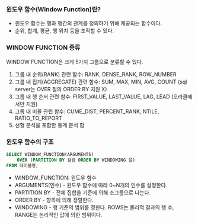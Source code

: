 ### 윈도우 함수(Window Function)란?

- 윈도우 함수는 행과 행간의 관계를 정의하기 위해 제공되는 함수이다.
- 순위, 합계, 평균, 행 위치 등을 조작할 수 있다.

### WINDOW FUNCTION 종류

WINDOW FUNCTION은 크게 5가지 그룹으로 분류할 수 있다.

1. 그룹 내 순위(RANK) 관련 함수: RANK, DENSE_RANK, ROW_NUMBER
2. 그룹 내 집계(AGGREGATE) 관련 함수: SUM, MAX, MIN, AVG, COUNT (sql server는 OVER 절의 ORDER BY 지원 X)
3. 그룹 내 행 순서 관련 함수: FIRST_VALUE, LAST_VALUE, LAG, LEAD (오라클에서만 지원)
4. 그룹 내 비율 관련 함수: CUME_DIST, PERCENT_RANK, NTILE, RATIO_TO_REPORT
5. 선형 분석을 포함한 통계 분석 함

### 윈도우 함수의 구조

```sql
SELECT WINDOW_FUNCTION(ARGUMENTS)
    OVER (PARTITION BY 컬럼 ORDER BY WINDOWING 절)
FROM 테이블명;
```

- WINDOW_FUNCTION: 윈도우 함수
- ARGUMENTS(인수) - 윈도우 함수에 따라 0~N개의 인수를 설정한다.
- PARTITION BY - 전체 집합을 기준에 의해 소그룹으로 나눈다.
- ORDER BY - 항목에 의해 정렬한다.
- WINDOWING - 행 기준의 범위를 정한다.
  ROWS는 물리적 결과의 행 수, RANGE는 논리적인 값에 의한 범위이다.
